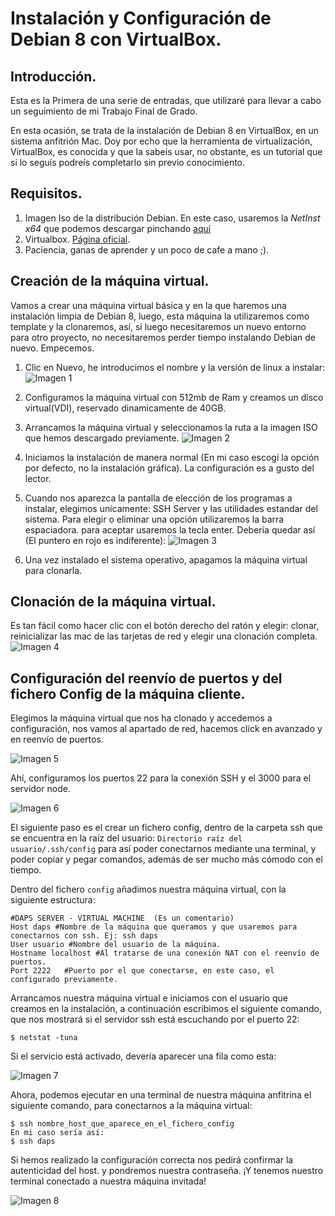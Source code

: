 # Instalación y Configuración de Debian 8 con VirtualBox.

## Introducción.

Esta es la Primera de una serie de entradas, que utilizaré para llevar a cabo un seguimiento de mi Trabajo Final de Grado.

En esta ocasión, se trata de la instalación de Debian 8 en VirtualBox, en un sistema anfitrión Mac. Doy por echo que la herramienta de virtualización, VirtualBox, es conocida y que la sabeis usar, no obstante, es un tutorial que si lo seguís podreís completarlo sin previo conocimiento.

## Requisitos.
1. Imagen Iso de la distribución Debian. En este caso, usaremos la *NetInst x64* que podemos descargar pinchando [aquí](https://www.debian.org/distrib/)
2. Virtualbox. [Página oficial](https://www.virtualbox.org/).
3. Paciencia, ganas de aprender y un poco de cafe a mano ;).

## Creación de la máquina virtual.
Vamos a crear una máquina virtual básica y en la que haremos una instalación limpia de Debian 8, luego, esta máquina la utilizaremos como template y la clonaremos, así, si luego necesitaremos un nuevo entorno para otro proyecto, no necesitaremos perder tiempo instalando Debian de nuevo. Empecemos.

1. Clic en Nuevo, he introducimos el nombre y la versión de linux a instalar:
![Imagen 1](/giffunisCode/img/VB-imagen-1.png)

2. Configuramos la máquina virtual con 512mb de Ram y creamos un disco virtual(VDI), reservado dinamicamente de 40GB.
3. Arrancamos la máquina virtual y seleccionamos la ruta a la imagen ISO que hemos descargado previamente.
![Imagen 2](images/VB-imagen-2.png)

4. Iniciamos la instalación de manera normal (En mi caso escogí la opción por defecto, no la instalación gráfica). La configuración es a gusto del lector.
5. Cuando nos aparezca la pantalla de elección de los programas a instalar, elegimos unicamente: SSH Server y las utilidades estandar del sistema. Para elegir o eliminar una opción utilizaremos la barra espaciadora. para aceptar usaremos la tecla enter. Debería quedar así (El puntero en rojo es indiferente):
![Imagen 3](images/VB-imagen-3.png)

6. Una vez instalado el sistema operativo, apagamos la máquina virtual para clonarla.

## Clonación de la máquina virtual.
Es tan fácil como hacer clic con el botón derecho del ratón y elegir: clonar, reinicializar las mac de las tarjetas de red y elegir una clonación completa.
![Imagen 4](images/VB-imagen-4.png)

## Configuración del reenvío de puertos y del fichero Config de la máquina cliente.

Elegimos la máquina virtual que nos ha clonado y accedemos a configuración, nos vamos al apartado de red, hacemos click en avanzado y en reenvío de puertos.

![Imagen 5](images/VB-imagen-5.png)

Ahí, configuramos los puertos 22 para la conexión SSH y el 3000 para el servidor node.

![Imagen 6](images/VB-imagen-6.png)

El siguiente paso es el crear un fichero config, dentro de la carpeta ssh que se encuentra en la raíz del usuario: `Directorio raíz del usuario/.ssh/config` para así poder conectarnos mediante una terminal, y poder copiar y pegar comandos, además de ser mucho más cómodo con el tiempo.

Dentro del fichero `config` añadimos nuestra máquina virtual, con la siguiente estructura:

	#DAPS SERVER - VIRTUAL MACHINE  (Es un comentario)
	Host daps #Nombre de la máquina que queramos y que usaremos para conectarnos con ssh. Ej: ssh daps
	User usuario #Nombre del usuario de la máquina.
	Hostname localhost #Al tratarse de una conexión NAT con el reenvío de puertos.
	Port 2222 	#Puerto por el que conectarse, en este caso, el configurado previamente.

Arrancamos nuestra máquina virtual e iniciamos con el usuario que creamos en la instalación, a continuación escribimos el siguiente comando, que nos mostrará si el servidor ssh está escuchando por el puerto 22:

	$ netstat -tuna

Si el servicio está activado, devería aparecer una fila como esta:

![Imagen 7](images/VB-imagen-7.png)

Ahora, podemos ejecutar en una terminal de nuestra máquina anfitrina el siguiente comando, para conectarnos a la máquina virtual:

	$ ssh nombre_host_que_aparece_en_el_fichero_config
	En mi caso sería así:
	$ ssh daps

Si hemos realizado la configuración correcta nos pedirá confirmar la autenticidad del host. y pondremos nuestra contraseña. ¡Y tenemos nuestro terminal conectado a nuestra máquina invitada!

![Imagen 8](images/VB-imagen-8.png)
